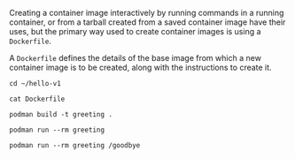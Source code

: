 Creating a container image interactively by running commands in a running container, or from a tarball created from a saved container image have their uses, but the primary way used to create container images is using a `Dockerfile`.

A `Dockerfile` defines the details of the base image from which a new container image is to be created, along with the instructions to create it.

```execute
cd ~/hello-v1
```

```execute
cat Dockerfile
```

```execute
podman build -t greeting .
```

```execute
podman run --rm greeting
```

```execute
podman run --rm greeting /goodbye
```

